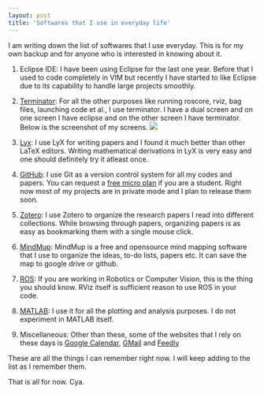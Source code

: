 ```yaml
---
layout: post
title: 'Softwares that I use in everyday life'
---
```

I am writing down the list of softwares that I use everyday. This is for my own backup and for anyone who 
is interested in knowing about it. 

1. Eclipse IDE: I have been using Eclipse for the last one year. Before that I used to code completely in VIM but recently I have started to like Eclipse due to its capability to handle large projects smoothly.
 
2. [Terminator](http://gnometerminator.blogspot.com/p/introduction.html): For all the other purposes like running roscore, rviz, bag files, launching code et al., I use terminator. I have a dual screen and on one screen I have eclipse and on the other screen I have terminator. Below is the screenshot of my screens. <img src='http://itzsid.github.io/assets/desktop_screenshot.png' />
 
3. [Lyx](http://lyx.org): I use LyX for writing papers and I found it much better than other LaTeX editors. Writing mathematical derivations in LyX is very easy and one should definitely try it atleast once. 

4. [GitHub](http://github.com/itzsid/): I use Git as a version control system for all my codes and papers. You can request a <a href='https://github.com/edu'>free micro plan</a> if you are a student. Right now most of my projects are in private mode and I plan to release them soon. 

5. [Zotero](http://www.zotero.org/): I use Zotero to organize the research papers I read into different collections. While browsing through papers, organizing papers is as easy as bookmarking them with a single mouse click.

6. [MindMup](http://www.mindmup.com/): MindMup is a free and opensource mind mapping software that I use to organize the ideas, to-do lists, papers etc. It can save the map to google drive or github.

7. [ROS](http://ros.org): If you are working in Robotics or Computer Vision, this is the thing you should know. RViz itself is sufficient reason to use ROS in your code.

8. [MATLAB](http://www.mathworks.com/products/matlab/): I use it for all the plotting and analysis purposes. I do not experiment in MATLAB itself. 

9. Miscellaneous: Other than these, some of the websites that I rely on these days is <a href='http://calendar.google.com'>Google Calendar</a>, <a href='http://gmail.com'>GMail</a> and <a href='http://feedly.com'>Feedly</a>

These are all the things I can remember right now. I will keep adding to the list as I remember them. 

That is all for now. Cya. 

